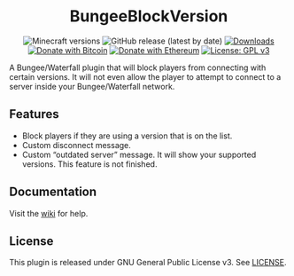 <h1 align="center">BungeeBlockVersion</h1>

<p align="center">
	<img src="https://img.shields.io/badge/Minecraft-1.7--1.17-orange" alt="Minecraft versions">
	<img src="https://img.shields.io/github/v/release/hyperdefined/BungeeBlockVersion" alt="GitHub release (latest by date)">
	<a href="https://github.com/hyperdefined/BungeeBlockVersion/releases"><img src="https://img.shields.io/github/downloads/hyperdefined/BungeeBlockVersion/total?logo=github" alt="Downloads"></a>
	<a href="https://en.cryptobadges.io/donate/1F29aNKQzci3ga5LDcHHawYzFPXvELTFoL"><img src="https://en.cryptobadges.io/badge/micro/1F29aNKQzci3ga5LDcHHawYzFPXvELTFoL" alt="Donate with Bitcoin"></a>
	<a href="https://en.cryptobadges.io/donate/0x0f58B66993a315dbCc102b4276298B5Ff8895F41"><img src="https://en.cryptobadges.io/badge/micro/0x0f58B66993a315dbCc102b4276298B5Ff8895F41" alt="Donate with Ethereum"></a>
	<a href="https://www.gnu.org/licenses/gpl-3.0"><img src="https://img.shields.io/badge/License-GPLv3-blue.svg" alt="License: GPL v3"></a>
</p>

A Bungee/Waterfall plugin that will block players from connecting with certain versions. It will not even allow the player to attempt to connect to a server inside your Bungee/Waterfall network.

## Features
* Block players if they are using a version that is on the list.
* Custom disconnect message.
* Custom “outdated server” message. It will show your supported versions. This feature is not finished.

## Documentation
Visit the [wiki](https://github.com/hyperdefined/BungeeBlockVersion/wiki) for help.

## License
This plugin is released under GNU General Public License v3. See [LICENSE](https://github.com/hyperdefined/BungeeBlockVersion/blob/master/LICENSE).
